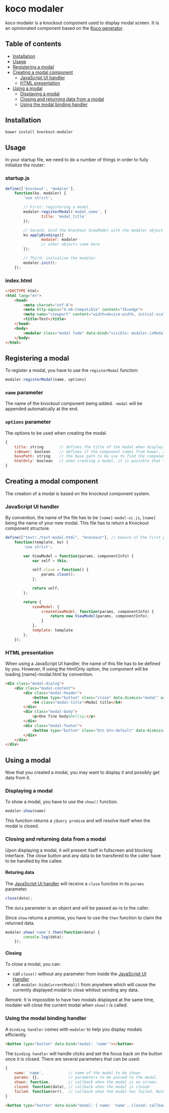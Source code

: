 # koco modaler

koco modaler is a knockout component used to display modal screen. It is an opinionated component based on the [Koco generator](https://github.com/cbcrc/generator-koco).

## Table of contents

- [Installation](#installation)
- [Usage](#usage)
- [Registering a modal](#registering-a-modal)
- [Creating a modal component](#creating-a-modal-component)
    - [JavaScript UI handler](#javascript-ui-handler)
    - [HTML presentation](#html-presentation)
- [Using a modal](#using-a-modal)
    - [Displaying a modal](#displaying-a-modal)
    - [Closing and returning data from a modal](#closing-and-returning-data-from-a-modal)
    - [Using the modal binding handler](#using-the-modal-binding-handler)

## Installation

``` bash
bower install knockout-modaler
```

## Usage

In your startup file, we need to do a number of things in order to fully initialize the router:

### startup.js

``` javascript
define(['knockout', 'modaler'],
    function(ko, modaler) {
        'use strict';

        // First: registering a modal.
        modaler.registerModal('modal_name', {
                title: 'modal_title'
        });

        // Second: bind the Knockout ViewModel with the modaler object.
        ko.applyBindings({
                modaler: modaler
                // other objects come here
        });

        // Third: initialize the modaler.
        modaler.init();
    });
```

### index.html

``` html
<!DOCTYPE html>
<html lang="en">
    <head>
        <meta charset="utf-8">
        <meta http-equiv="X-UA-Compatible" content="IE=edge">
        <meta name="viewport" content="width=device-width, initial-scale=1">
        <title>Test</title>
    </head>
    <body>
        <modaler class="modal fade" data-bind="visible: modaler.isModalOpen" params="{ title: modaler.currentModalTitle }"></modaler>
    </body>
</html>
```

## Registering a modal

To register a modal, you have to use the `registerModal` function:

``` javascript
modaler.registerModal(name, options)
```

### `name` parameter

The name of the knockout component being added. `-modal` will be appended automatically at the end.

### `options` parameter

The options to be used when creating the modal.


``` javascript
{
    title: string       // defines the title of the modal when displaying.
    isBower: boolean    // defines if the component comes from bower, a default bower path will be used.
    basePath: string    // the base path to be use to find the component. It has to be the root of the default files (see below).
    htmlOnly: boolean   // when creating a modal, it is possible that there would be no JavaScript linked to this modal, it will assume so and load the html file using the naming convention (see below).
}
```

## Creating a modal component

The creation of a modal is based on the knockout component system.

### JavaScript UI handler

By convention, the name of the file has to be `[name]-modal-ui.js`, `[name]` being the name of your new modal. This file has to return a Knockout component structure.

``` javascript
define(["text!./test-modal.html", "knockout"], // beware of the first parameter where you have to define the html file to be used.
    function(template, ko) {
        'use strict';

        var ViewModel = function(params, componentInfo) {
            var self = this;

            self.close = function() {
                params.close();
            };

            return self;
        };

        return {
            viewModel: {
                createViewModel: function(params, componentInfo) {
                    return new ViewModel(params, componentInfo);
                }
            },
            template: template
        };
    });
```


### HTML presentation

When using a JavaScript UI handler, the name of this file has to be defined by you. However, if using the htmlOnly option, the component will be loading [name]-modal.html by convention.

``` html
<div class="modal-dialog">
    <div class="modal-content">
        <div class="modal-header">
            <button type="button" class="close" data-dismiss="modal" aria-label="Close"><span aria-hidden="true">&times;</span></button>
            <h4 class="modal-title">Modal title</h4>
        </div>
        <div class="modal-body">
            <p>One fine body&hellip;</p>
        </div>
        <div class="modal-footer">
            <button type="button" class="btn btn-default" data-dismiss="modal">Close</button>
        </div>
    </div>
</div>
```

## Using a modal

Now that you created a modal, you may want to display it and possibly get data from it.

### Displaying a modal

To show a modal, you have to use the `show()` function.

```javascript
modaler.show(name)
```

This function returns a `jQuery promise` and will resolve itself when the modal is closed.

### Closing and returning data from a modal

Upon displaying a modal, it will present itself in fullscreen and blocking interface. The close button and any data to be transfered to the caller have to be handled by the callee.

#### Returing data

The [JavaScript UI handler](#javascript-ui-handler) will receive a `close` function in its `params` parameter.

```javascript
close(data);
```

The `data` parameter is an object and will be passed as-is to the caller.

Since `show` returns a promise, you have to use the `then` function to claim the returned data.

```javascript
modaler.show('name').then(function(data) {
        console.log(data);
    });
```

#### Closing

To close a modal, you can:

- call `close()` without any parameter from inside the [JavaScript UI Handler](#javascript-ui-handler)
- call `modaler.hideCurrentModal()` from anywhere which will cause the currently displayed modal to close whitout sending any data.

*Remark*: It is impossible to have two modals displayed at the same time, modaler will close the current modal when `show()` is called.

### Using the modal binding handler

A `binding handler` comes with `modaler` to help you display modals efficiently.

```html
<button type="button" data-bind="modal: 'name'"></button>
```

The `binding handler` will handle clicks and set the focus back on the button once it is closed. There are several parameters that can be used:

```javascript
{
    name: 'name',           // name of the modal to be shown
    params: {},             // parameters to be passed to the modal.
    shown: function,        // callback when the modal is on screen.
    closed: function(data), // callback when the modal is closed
    failed: function(err),  // callback when the modal has failed. Note that this is called when there is an actual error, not when the user click cancel.
}
```

```html
<button type="button" data-bind="modal: { name: 'name', closed: callbackClosed }"></button>
```
